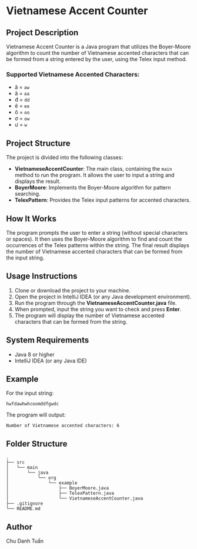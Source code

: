 # Vietnamese Accent Counter

## Project Description

Vietnamese Accent Counter is a Java program that utilizes the Boyer-Moore algorithm to count the number of Vietnamese accented characters that can be formed from a string entered by the user, using the Telex input method.

### Supported Vietnamese Accented Characters:
- ă = `aw`
- â = `aa`
- đ = `dd`
- ê = `ee`
- ô = `oo`
- ơ = `ow`
- ư = `w`

## Project Structure

The project is divided into the following classes:
- **VietnameseAccentCounter**: The main class, containing the `main` method to run the program. It allows the user to input a string and displays the result.
- **BoyerMoore**: Implements the Boyer-Moore algorithm for pattern searching.
- **TelexPattern**: Provides the Telex input patterns for accented characters.

## How It Works

The program prompts the user to enter a string (without special characters or spaces). It then uses the Boyer-Moore algorithm to find and count the occurrences of the Telex patterns within the string. The final result displays the number of Vietnamese accented characters that can be formed from the input string.

## Usage Instructions

1. Clone or download the project to your machine.
2. Open the project in IntelliJ IDEA (or any Java development environment).
3. Run the program through the **VietnameseAccentCounter.java** file.
4. When prompted, input the string you want to check and press **Enter**.
5. The program will display the number of Vietnamese accented characters that can be formed from the string.

## System Requirements

- Java 8 or higher
- IntelliJ IDEA (or any Java IDE)

## Example

For the input string:

```plaintext
hwfdawhwhcoomddfgwdc
```

The program will output:
```
Number of Vietnamese accented characters: 6
```

## Folder Structure
```
.
├── src
│   └── main
│       └── java
│           └── org
│               └── example
│                   ├── BoyerMoore.java
│                   ├── TelexPattern.java
│                   └── VietnameseAccentCounter.java
├── .gitignore
└── README.md

```

## Author
Chu Danh Tuấn
